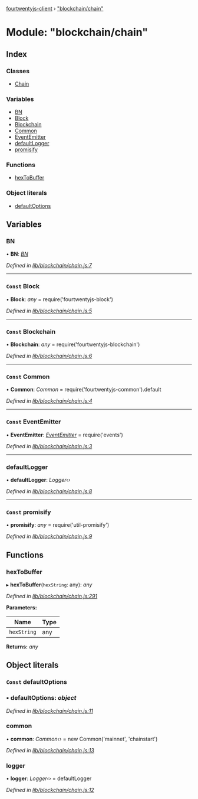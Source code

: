 [fourtwentyjs-client](../README.md) › ["blockchain/chain"](_blockchain_chain_.md)

# Module: "blockchain/chain"

## Index

### Classes

* [Chain](../classes/_blockchain_chain_.chain.md)

### Variables

* [BN](_blockchain_chain_.md#bn)
* [Block](_blockchain_chain_.md#const-block)
* [Blockchain](_blockchain_chain_.md#const-blockchain)
* [Common](_blockchain_chain_.md#const-common)
* [EventEmitter](_blockchain_chain_.md#const-eventemitter)
* [defaultLogger](_blockchain_chain_.md#defaultlogger)
* [promisify](_blockchain_chain_.md#const-promisify)

### Functions

* [hexToBuffer](_blockchain_chain_.md#hextobuffer)

### Object literals

* [defaultOptions](_blockchain_chain_.md#const-defaultoptions)

## Variables

###  BN

• **BN**: *[BN](_blockchain_chain_.md#bn)*

*Defined in [lib/blockchain/chain.js:7](https://github.com/420integrated/fourtwentyjs-client/blob/master/lib/blockchain/chain.js#L7)*

___

### `Const` Block

• **Block**: *any* = require('fourtwentyjs-block')

*Defined in [lib/blockchain/chain.js:5](https://github.com/420integrated/fourtwentyjs-client/blob/master/lib/blockchain/chain.js#L5)*

___

### `Const` Blockchain

• **Blockchain**: *any* = require('fourtwentyjs-blockchain')

*Defined in [lib/blockchain/chain.js:6](https://github.com/420integrated/fourtwentyjs-client/blob/master/lib/blockchain/chain.js#L6)*

___

### `Const` Common

• **Common**: *Common* = require('fourtwentyjs-common').default

*Defined in [lib/blockchain/chain.js:4](https://github.com/420integrated/fourtwentyjs-client/blob/master/lib/blockchain/chain.js#L4)*

___

### `Const` EventEmitter

• **EventEmitter**: *[EventEmitter](_net_peer_peer_.md#const-eventemitter)* = require('events')

*Defined in [lib/blockchain/chain.js:3](https://github.com/420integrated/fourtwentyjs-client/blob/master/lib/blockchain/chain.js#L3)*

___

###  defaultLogger

• **defaultLogger**: *Logger‹›*

*Defined in [lib/blockchain/chain.js:8](https://github.com/420integrated/fourtwentyjs-client/blob/master/lib/blockchain/chain.js#L8)*

___

### `Const` promisify

• **promisify**: *any* = require('util-promisify')

*Defined in [lib/blockchain/chain.js:9](https://github.com/420integrated/fourtwentyjs-client/blob/master/lib/blockchain/chain.js#L9)*

## Functions

###  hexToBuffer

▸ **hexToBuffer**(`hexString`: any): *any*

*Defined in [lib/blockchain/chain.js:291](https://github.com/420integrated/fourtwentyjs-client/blob/master/lib/blockchain/chain.js#L291)*

**Parameters:**

Name | Type |
------ | ------ |
`hexString` | any |

**Returns:** *any*

## Object literals

### `Const` defaultOptions

### ▪ **defaultOptions**: *object*

*Defined in [lib/blockchain/chain.js:11](https://github.com/420integrated/fourtwentyjs-client/blob/master/lib/blockchain/chain.js#L11)*

###  common

• **common**: *Common‹›* = new Common('mainnet', 'chainstart')

*Defined in [lib/blockchain/chain.js:13](https://github.com/420integrated/fourtwentyjs-client/blob/master/lib/blockchain/chain.js#L13)*

###  logger

• **logger**: *Logger‹›* = defaultLogger

*Defined in [lib/blockchain/chain.js:12](https://github.com/420integrated/fourtwentyjs-client/blob/master/lib/blockchain/chain.js#L12)*

